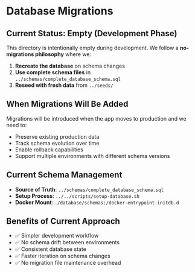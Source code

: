 # Database Migrations

## Current Status: Empty (Development Phase)

This directory is intentionally empty during development. We follow a **no-migrations philosophy** where we:

1. **Recreate the database** on schema changes
2. **Use complete schema files** in `../schemas/complete_database_schema.sql`
3. **Reseed with fresh data** from `../seeds/`

## When Migrations Will Be Added

Migrations will be introduced when the app moves to production and we need to:

- Preserve existing production data
- Track schema evolution over time
- Enable rollback capabilities
- Support multiple environments with different schema versions

## Current Schema Management

- **Source of Truth**: `../schemas/complete_database_schema.sql`
- **Setup Process**: `../../scripts/setup-database.sh`
- **Docker Mount**: `./database/schemas:/docker-entrypoint-initdb.d`

## Benefits of Current Approach

- ✅ Simpler development workflow
- ✅ No schema drift between environments
- ✅ Consistent database state
- ✅ Faster iteration on schema changes
- ✅ No migration file maintenance overhead
